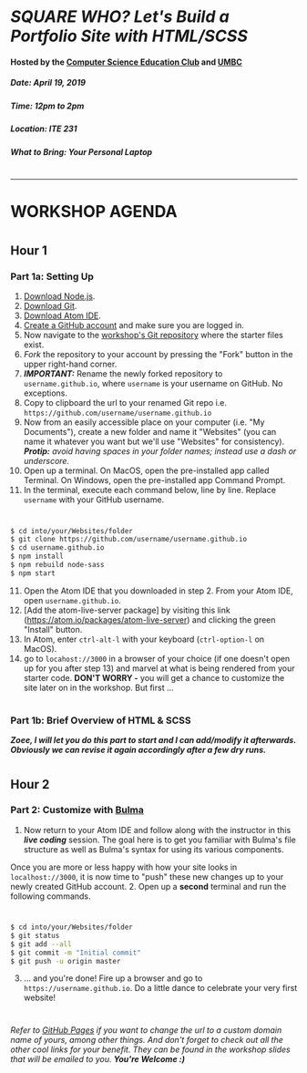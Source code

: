 # *SQUARE WHO? Let's Build a Portfolio Site with HTML/SCSS*
#### Hosted by the [Computer Science Education Club](https://my3.my.umbc.edu/groups/cs-ed) and [UMBC](https://www.umbc.edu/)
##### Date: April 19, 2019
##### Time: 12pm to 2pm
##### Location: ITE 231
##### What to Bring: Your Personal Laptop
#
#
---
# WORKSHOP AGENDA
#
## __Hour 1__ 
### Part 1a: Setting Up  
1. [Download Node.js](https://nodejs.org/en/download/).
2. [Download Git](https://git-scm.com/downloads).
3. [Download Atom IDE](https://flight-manual.atom.io/getting-started/sections/installing-atom/).
4. [Create a GitHub account](https://github.com/) and make sure you are logged in. 
5. Now navigate to the [workshop's Git repository](https://github.com/zleckron/cseduclub) where the starter files exist.
6. _Fork_ the repository to your account by pressing the "Fork" button in the upper right-hand corner.
7. *__IMPORTANT:__* Rename the newly forked repository to `username.github.io`, where `username` is your username on GitHub. No exceptions.
8. Copy to clipboard the url to your renamed Git repo i.e. `https://github.com/username/username.github.io` 
9. Now from an easily accessible place on your computer (i.e. "My Documents"), create a new folder and name it "Websites" (you can name it whatever you want but we'll use "Websites" for consistency). 
*__Protip:__ avoid having spaces in your folder names; instead use a dash or underscore.*
10. Open up a terminal. On MacOS, open the pre-installed app called Terminal. On Windows, open the pre-installed app Command Prompt.
11. In the terminal, execute each command below, line by line. Replace `username` with your GitHub username.
#
```sh
$ cd into/your/Websites/folder
$ git clone https://github.com/username/username.github.io
$ cd username.github.io
$ npm install
$ npm rebuild node-sass
$ npm start
```
11. Open the Atom IDE that you downloaded in step 2. From your Atom IDE, open `username.github.io`.
12. [Add the atom-live-server package] by visiting this link (https://atom.io/packages/atom-live-server) and clicking the green "Install" button.
13. In Atom, enter `ctrl-alt-l` with your keyboard (`ctrl-option-l` on MacOS).
14. go to `locahost://3000` in a browser of your choice (if one doesn't open up for you after step 13) and marvel at what is being rendered from your starter code. __DON'T WORRY -__ you will get a chance to customize the site later on in the workshop. But first ...
#
### Part 1b: Brief Overview of HTML & SCSS
**_Zoee, I will let you do this part to start and I can add/modify it afterwards. Obviously we can revise it again accordingly after a few dry runs._**
#
#
## __Hour 2__ 
### Part 2: Customize with [Bulma](http://bulma.io)
1. Now return to your Atom IDE and follow along with the instructor in this __*live coding*__ session. The goal here is to get you familiar with Bulma's file structure as well as Bulma's syntax for using its various components.

Once you are more or less happy with how your site looks in `localhost://3000`, it is now time to "push" these new changes up to your newly created GitHub account. 
2. Open up a __second__ terminal and run the following commands.
#
```sh
$ cd into/your/Websites/folder
$ git status
$ git add --all
$ git commit -m "Initial commit"
$ git push -u origin master
```
3. … and you're done! Fire up a browser and go to `https://username.github.io`. Do a little dance to celebrate your very first website!
#
_Refer to [GitHub Pages](https://pages.github.com/) if you want to change the url to a custom domain name of yours, among other things._
_And don't forget to check out all the other cool links for your benefit. They can be found in the workshop slides that will be emailed to you. **You're Welcome :)**_
